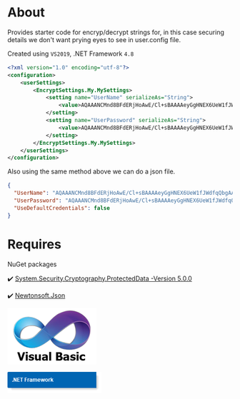 ﻿# About 

Provides starter code for encryp/decrypt strings for, in this case securing details we don't want prying eyes to see in user.config file.

Created using `VS2019`, .NET Framework `4.8`

```xml
<?xml version="1.0" encoding="utf-8"?>
<configuration>
    <userSettings>
        <EncryptSettings.My.MySettings>
            <setting name="UserName" serializeAs="String">
                <value>AQAAANCMnd8BFdERjHoAwE/Cl+sBAAAAeyGgHNEX6UeW1fJWdfqQbgAAAAACAAAAAAADZgAAwAAAABAAAABZFC4XA/X8wjGciCFs/ZrrAAAAAASAAACgAAAAEAAAAJcw4MWAdi4DzluIZ1zVhVsQAAAA4Uv2uISf/V+FHI9xjWobGRQAAABPipwy+z89Ke3WM9ohlfGQGogZdw==</value>
            </setting>
            <setting name="UserPassword" serializeAs="String">
                <value>AQAAANCMnd8BFdERjHoAwE/Cl+sBAAAAeyGgHNEX6UeW1fJWdfqQbgAAAAACAAAAAAADZgAAwAAAABAAAABC5iAejR5qnLmgl1ArNIhYAAAAAASAAACgAAAAEAAAAFyO424vTqpo2RQpNm3bKaEYAAAA2ZR5rfz7lpEPD+kCeE2bgy1ycxeAzniQFAAAAKh4FJtpAyUJcr3Z0rbg3ikiJz6C</value>
            </setting>
        </EncryptSettings.My.MySettings>
    </userSettings>
</configuration>
```

Also using the same method above we can do a json file.

```json
{
  "UserName": "AQAAANCMnd8BFdERjHoAwE/Cl+sBAAAAeyGgHNEX6UeW1fJWdfqQbgAAAAACAAAAAAADZgAAwAAAABAAAADE+2HrEB+FxKBavWYqCqYhAAAAAASAAACgAAAAEAAAAPDLmEW3NYC/xO3N/Wj5XpgQAAAAq8DaWpFFvhFuKswKuaMDKxQAAABr8AyT0sbsw9vaBipgtpVPP9mnug==",
  "UserPassword": "AQAAANCMnd8BFdERjHoAwE/Cl+sBAAAAeyGgHNEX6UeW1fJWdfqQbgAAAAACAAAAAAADZgAAwAAAABAAAADkMR+W6HYYNSISdxKbyV7gAAAAAASAAACgAAAAEAAAAMq7LPuGsnsiq7Rbi1KaZB4YAAAAOoxjALdhYocdhCvqV4BO2jzVEn/SiTwIFAAAAI4KcHcFhacHoQZtv90IAFBNQ7NQ",
  "UseDefaultCredentials": false
}
```

# Requires

NuGet packages

:heavy_check_mark: [System.Security.Cryptography.ProtectedData -Version 5.0.0](https://www.nuget.org/packages/System.Security.Cryptography.ProtectedData/6.0.0-preview.3.21201.4)

:heavy_check_mark: [Newtonsoft.Json](https://www.nuget.org/packages/Newtonsoft.Json/)

![img](assets/vb1.png)

![img](assets/ConventionFramework.png)